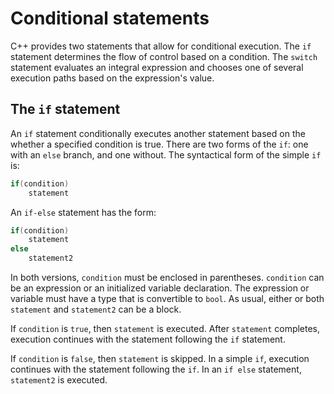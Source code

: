 # Conditional statements

C++ provides two statements that allow for conditional execution. The `if` statement determines the flow of control based on a condition. The `switch` statement evaluates an integral expression and chooses one of several execution paths based on the expression's value.

## The `if` statement

An `if` statement conditionally executes another statement based on the whether a specified condition is true. There are two forms of the `if`: one with an `else` branch, and one without. The syntactical form of the simple `if` is:

```cpp
if(condition)
	statement
```

An `if-else` statement has the form:

```cpp
if(condition)
	statement
else
	statement2
```

In both versions, `condition` must be enclosed in parentheses. `condition` can be an expression or an initialized variable declaration. The expression or variable must have a type that is convertible to `bool`. As usual, either or both `statement` and `statement2` can be a block.

If `condition` is `true`, then `statement` is executed. After `statement` completes, execution continues with the statement following the `if` statement.

If `condition` is `false`, then `statement` is skipped. In a simple `if`, execution continues with the statement following the `if`. In an `if else` statement, `statement2` is executed.